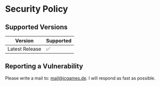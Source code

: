 # Security Policy

## Supported Versions

| Version | Supported |
| ------- | --------- |
| Latest Release | :white_check_mark: |


## Reporting a Vulnerability
Please write a mail to: <mail@jcgames.de>. I will respond as fast as possible.
